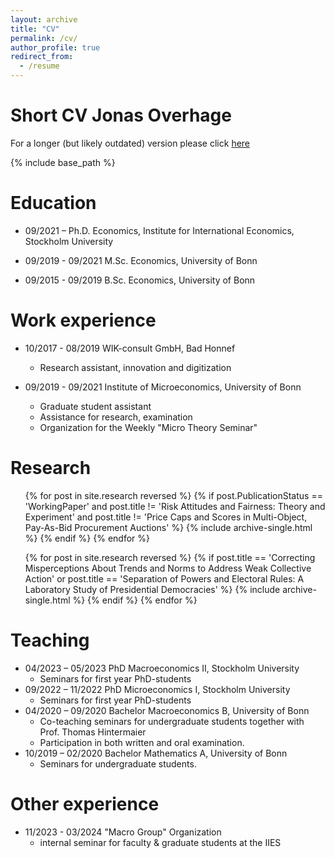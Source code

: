 ```yaml
---
layout: archive
title: "CV"
permalink: /cv/
author_profile: true
redirect_from:
  - /resume
---
```


<!--
<h1 align="left">Short CV Jonas Overhage</h1>
<div align = "left">
Institute for International Economics<br>
Stockholm University<br>
<a href="mailto:jonas.overhage@iies.su.se" target="_top">jonas.overhage@iies.su.se</a> <br>
<a href="https://JOverhage.github.io">JOverhage.github.io</a> <br>

</div>
-->

Short CV Jonas Overhage
======

For a longer (but likely outdated) version please click <a href="http://JOverhage.github.io/files/CV_Overhage_May2023.pdf">here</a>


{% include base_path %}

Education
======
* 09/2021 – Ph.D. Economics, Institute for International Economics, Stockholm University

* 09/2019 - 09/2021 M.Sc. Economics, University of Bonn

* 09/2015 - 09/2019 B.Sc. Economics, University of Bonn



<!--
RESEARCH PAPERS 
======
<ul>
{% for post in site.research reversed %}
  {% if post.PublicationStatus == 'Published' %}
     {% include archive-single.html %}
  {% endif %}
{% endfor %}
</ul>
-- >

<!--
* XXXXX
-->


Work experience 
======

* 10/2017 - 08/2019 WIK-consult GmbH, Bad Honnef
  * Research assistant, innovation and digitization

* 09/2019 - 09/2021 Institute of Microeconomics, University of Bonn
  * Graduate student assistant
  * Assistance for research, examination
  * Organization for the Weekly "Micro Theory Seminar" 

Research
======
<ul>
{% for post in site.research reversed %}
  {% if post.PublicationStatus == 'WorkingPaper' and post.title != 'Risk Attitudes and Fairness: Theory and Experiment' and post.title != 'Price Caps and Scores in Multi-Object, Pay-As-Bid Procurement Auctions' %}
    {% include archive-single.html %}
  {% endif %}
{% endfor %}
</ul>
<ul>
{% for post in site.research reversed %}
  {% if post.title == 'Correcting Misperceptions About Trends and Norms to Address Weak Collective Action' or post.title == 'Separation of Powers and Electoral Rules: A Laboratory Study of Presidential Democracies' %}
    {% include archive-single.html %}
  {% endif %}
{% endfor %}
</ul>

<!--
* XXXXX
-->

Teaching 
======

* 04/2023 – 05/2023 PhD Macroeconomics II, Stockholm University
  * Seminars for first year PhD-students
* 09/2022 – 11/2022 PhD Microeconomics I, Stockholm University
  * Seminars for first year PhD-students
* 04/2020 – 09/2020 Bachelor Macroeconomics B, University of Bonn
  * Co-teaching seminars for undergraduate students together with Prof. Thomas
Hintermaier
  * Participation in both written and oral examination.
* 10/2019 – 02/2020 Bachelor Mathematics A, University of Bonn
  * Seminars for undergraduate students.



Other experience
======
* 11/2023 - 03/2024 "Macro Group" Organization
  * internal seminar for faculty & graduate students at the IIES

<!-- 
CONFERENCES AND SEMINARS 
======
* 
-->




<!--*
<ul>{% for post in site.teaching %}
    {% include archive-single-cv.html %}
  {% endfor %}</ul>
 XXXXXX  -->

